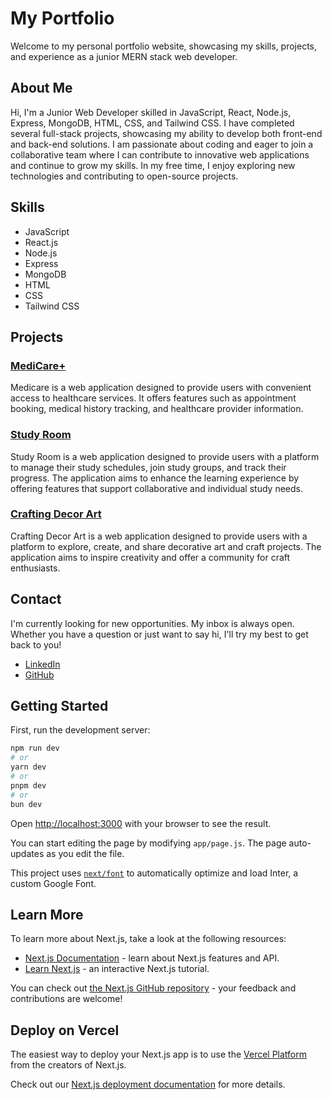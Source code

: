 # My Portfolio

Welcome to my personal portfolio website, showcasing my skills, projects, and experience as a junior MERN stack web developer.

## About Me

Hi, I'm a Junior Web Developer skilled in JavaScript, React, Node.js, Express, MongoDB, HTML, CSS, and Tailwind CSS. I have completed several full-stack projects, showcasing my ability to develop both front-end and back-end solutions. I am passionate about coding and eager to join a collaborative team where I can contribute to innovative web applications and continue to grow my skills. In my free time, I enjoy exploring new technologies and contributing to open-source projects.

## Skills
- JavaScript
- React.js
- Node.js
- Express
- MongoDB
- HTML
- CSS
- Tailwind CSS

## Projects

### [MediCare+](#)
Medicare is a web application designed to provide users with convenient access to healthcare services. It offers features such as appointment booking, medical history tracking, and healthcare provider information.

### [Study Room](#)
Study Room is a web application designed to provide users with a platform to manage their study schedules, join study groups, and track their progress. The application aims to enhance the learning experience by offering features that support collaborative and individual study needs.

### [Crafting Decor Art](#)
Crafting Decor Art is a web application designed to provide users with a platform to explore, create, and share decorative art and craft projects. The application aims to inspire creativity and offer a community for craft enthusiasts.

## Contact

I'm currently looking for new opportunities. My inbox is always open. Whether you have a question or just want to say hi, I'll try my best to get back to you!

- [LinkedIn](#)
- [GitHub](#)

## Getting Started

First, run the development server:

```bash
npm run dev
# or
yarn dev
# or
pnpm dev
# or
bun dev
```

Open [http://localhost:3000](http://localhost:3000) with your browser to see the result.

You can start editing the page by modifying `app/page.js`. The page auto-updates as you edit the file.

This project uses [`next/font`](https://nextjs.org/docs/basic-features/font-optimization) to automatically optimize and load Inter, a custom Google Font.

## Learn More

To learn more about Next.js, take a look at the following resources:

- [Next.js Documentation](https://nextjs.org/docs) - learn about Next.js features and API.
- [Learn Next.js](https://nextjs.org/learn) - an interactive Next.js tutorial.

You can check out [the Next.js GitHub repository](https://github.com/vercel/next.js/) - your feedback and contributions are welcome!

## Deploy on Vercel

The easiest way to deploy your Next.js app is to use the [Vercel Platform](https://vercel.com/new?utm_medium=default-template&filter=next.js&utm_source=create-next-app&utm_campaign=create-next-app-readme) from the creators of Next.js.

Check out our [Next.js deployment documentation](https://nextjs.org/docs/deployment) for more details.
